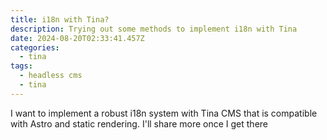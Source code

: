 ```yaml
---
title: i18n with Tina?
description: Trying out some methods to implement i18n with Tina
date: 2024-08-20T02:33:41.457Z
categories:
  - tina
tags:
  - headless cms
  - tina
---
```


I want to implement a robust i18n system with Tina CMS that is compatible with Astro and static rendering. I'll share more once I get there
